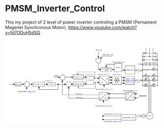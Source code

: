 # PMSM_Inverter_Control

This my project of 2 level of power inverter controling a PMSM (Pernament Magenet Synchronous Motor). 
https://www.youtube.com/watch?v=fd7ODuH5dSQ

![Structure](./Screenshot%20from%202021-07-22%2009-45-41.png)


